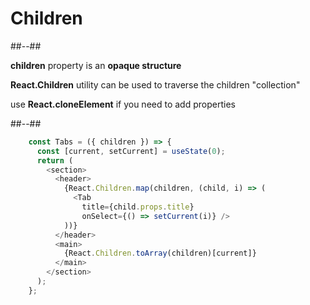 <!-- .slide: class="two-column-layout" -->

# Children

##--##

**children** property is an **opaque structure**

**React.Children** utility can be used to traverse the children "collection"

use **React.cloneElement** if you need to add properties

##--##

```javascript
    const Tabs = ({ children }) => {
      const [current, setCurrent] = useState(0);
      return (
        <section>
          <header>
            {React.Children.map(children, (child, i) => (
              <Tab
                title={child.props.title}
                onSelect={() => setCurrent(i)} />
            ))}
          </header>
          <main>
            {React.Children.toArray(children)[current]}
          </main>
        </section>
      );
    };
```
